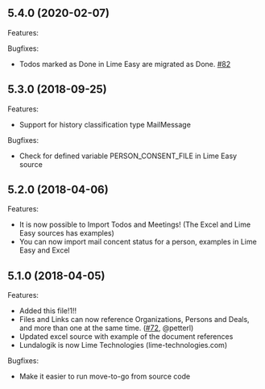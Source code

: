## 5.4.0 (2020-02-07)

Features:

 
 Bugfixes:
 
 - Todos marked as Done in Lime Easy are migrated as Done. [#82](https://github.com/Lundalogik/move-to-go/issues/82)

## 5.3.0 (2018-09-25)

Features:

 - Support for history classification type MailMessage
 
 Bugfixes:
 
 - Check for defined variable PERSON_CONSENT_FILE in Lime Easy source 

## 5.2.0 (2018-04-06)

Features:

 - It is now possible to Import Todos and Meetings! (The Excel and Lime Easy sources has examples)
 - You can now import mail concent status for a person, examples in Lime Easy and Excel

## 5.1.0 (2018-04-05)

Features:

 - Added this file!1!!
 - Files and Links can now reference Organizations, Persons and Deals, and more than one at the same time. ([#72](https://github.com/Lundalogik/move-to-go/pull/72), @petterl)
 - Updated excel source with example of the document references
 - Lundalogik is now Lime Technologies (lime-technologies.com)

Bugfixes:

 - Make it easier to run move-to-go from source code

